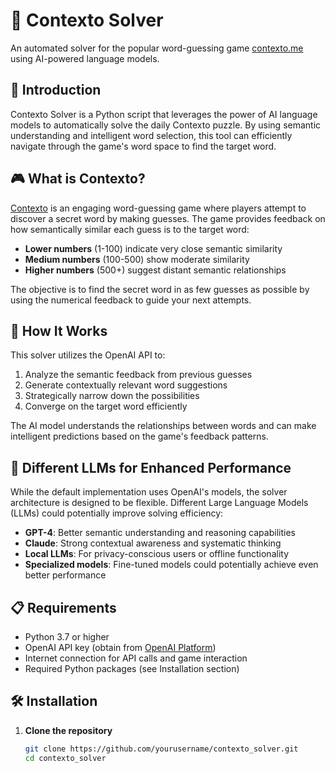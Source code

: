
# 🎯 Contexto Solver

An automated solver for the popular word-guessing game [contexto.me](https://contexto.me) using AI-powered language models.

## 📖 Introduction

Contexto Solver is a Python script that leverages the power of AI language models to automatically solve the daily Contexto puzzle. By using semantic understanding and intelligent word selection, this tool can efficiently navigate through the game's word space to find the target word.

## 🎮 What is Contexto?

[Contexto](https://contexto.me) is an engaging word-guessing game where players attempt to discover a secret word by making guesses. The game provides feedback on how semantically similar each guess is to the target word:

- **Lower numbers** (1-100) indicate very close semantic similarity
- **Medium numbers** (100-500) show moderate similarity
- **Higher numbers** (500+) suggest distant semantic relationships

The objective is to find the secret word in as few guesses as possible by using the numerical feedback to guide your next attempts.

## 🤖 How It Works

This solver utilizes the OpenAI API to:
1. Analyze the semantic feedback from previous guesses
2. Generate contextually relevant word suggestions
3. Strategically narrow down the possibilities
4. Converge on the target word efficiently

The AI model understands the relationships between words and can make intelligent predictions based on the game's feedback patterns.

## 🚀 Different LLMs for Enhanced Performance

While the default implementation uses OpenAI's models, the solver architecture is designed to be flexible. Different Large Language Models (LLMs) could potentially improve solving efficiency:

- **GPT-4**: Better semantic understanding and reasoning capabilities
- **Claude**: Strong contextual awareness and systematic thinking
- **Local LLMs**: For privacy-conscious users or offline functionality
- **Specialized models**: Fine-tuned models could potentially achieve even better performance

## 📋 Requirements

- Python 3.7 or higher
- OpenAI API key (obtain from [OpenAI Platform](https://platform.openai.com))
- Internet connection for API calls and game interaction
- Required Python packages (see Installation section)

## 🛠️ Installation

1. **Clone the repository**
   ```bash
   git clone https://github.com/yourusername/contexto_solver.git
   cd contexto_solver
